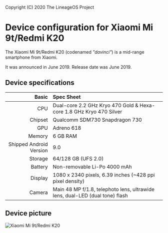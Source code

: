 Copyright (C) 2020 The LineageOS Project

Device configuration for Xiaomi Mi 9t/Redmi K20
=========================================

The Xiaomi Mi 9t/Redmi K20 (codenamed _"davinci"_) is a mid-range smartphone from Xiaomi.

It was announced in June 2019. Release date was June 2019.

## Device specifications

Basic   | Spec Sheet
-------:|:-------------------------
CPU     | Dual-core 2.2 GHz Kryo 470 Gold & Hexa-core 1.8 GHz Kryo 470 Silver
Chipset | Qualcomm SDM730 Snapdragon 730
GPU     | Adreno 618
Memory  | 6 GB RAM
Shipped Android Version | 9.0
Storage | 64/128 GB (UFS 2.0)
Battery | Non-removable Li-Po 4000 mAh
Display | 1080 x 2340 pixels, 6.39 inches (~428 ppi pixel density)
Camera  | Main 48 MP f/1.8, telephoto lens, ultrawide lens, dual-LED (dual tone) flash

## Device picture

![Xiaomi Mi 9t/Redmi K20](https://i01.appmifile.com/webfile/globalimg/products/pc/redmik20/index_slider_1.png "Xiaomi Mi 9t/Redmi K20 in carbon black")
